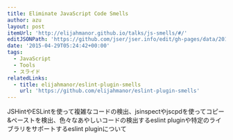 ```yaml
---
title: Eliminate JavaScript Code Smells
author: azu
layout: post
itemUrl: 'http://elijahmanor.github.io/talks/js-smells/#/'
editJSONPath: 'https://github.com/jser/jser.info/edit/gh-pages/data/2015/04/index.json'
date: '2015-04-29T05:24:42+00:00'
tags:
  - JavaScript
  - Tools
  - スライド
relatedLinks:
  - title: elijahmanor/eslint-plugin-smells
    url: 'https://github.com/elijahmanor/eslint-plugin-smells'
---
```

JSHintやESLintを使って複雑なコードの検出、jsinspectやjscpdを使ってコピー&ペーストを検出、色々なあやしいコードの検出するeslint pluginや特定のライブラリをサポートするeslint pluginについて
